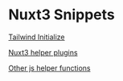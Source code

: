 # Nuxt3 Snippets



[Tailwind Initialize](/tailwind-init/README.md)


[Nuxt3 helper plugins](/plugins/)


[Other js helper functions](/helpers/)




